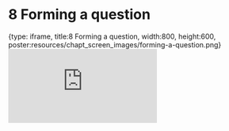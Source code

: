 # 8 Forming a question
 
{type: iframe, title:8 Forming a question, width:800, height:600, poster:resources/chapt_screen_images/forming-a-question.png}
![](https://datatrail-jhu.github.io/DataTrail_ReOrg/no_toc/forming-a-question.html)
 

 
